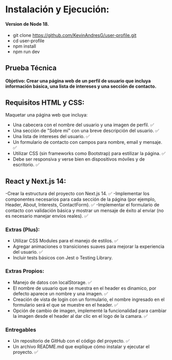 # Instalación y Ejecución:

#### Version de Node 18.

- git clone https://github.com/KevinAndresG/user-profile.git
- cd user-profile
- npm install
- npm run dev

## Prueba Técnica

#### Objetivo: Crear una página web de un perfil de usuario que incluya información básica, una lista de intereses y una sección de contacto.

## Requisitos HTML y CSS:

Maquetar una página web que incluya:

- Una cabecera con el nombre del usuario y una imagen de perfil. ✅
- Una sección de "Sobre mí" con una breve descripción del usuario. ✅
- Una lista de intereses del usuario. ✅
- Un formulario de contacto con campos para nombre, email y mensaje. ✅
- Utilizar CSS (sin frameworks como Bootstrap) para estilizar la página. ✅
- Debe ser responsiva y verse bien en dispositivos móviles y de escritorio. ✅

## React y Next.js 14:

-Crear la estructura del proyecto con Next.js 14. ✅
-Implementar los componentes necesarios para cada sección de la página (por ejemplo, Header, About, Interests, ContactForm). ✅
-Implementar el formulario de contacto con validación básica y mostrar un mensaje de éxito al enviar (no es necesario manejar envíos reales). ✅

### Extras (Plus):

- Utilizar CSS Modules para el manejo de estilos. ✅
- Agregar animaciones o transiciones suaves para mejorar la experiencia del usuario. ✅
- Incluir tests básicos con Jest o Testing Library.

### Extras Propios:

- Manejo de datos con localStorage. ✅
- El nombre de usuario que se muestra en el header es dinamico, por defecto aparece un nombre y una imagen. ✅
- Creación de vista de login con un formulario, el nombre ingresado en el formulario será el que se muestre en el header. ✅
- Opción de cambio de imagen, implementé la funcionalidad para cambiar la imagen desde el header al dar clic en el logo de la camara. ✅

### Entregables

- Un repositorio de GitHub con el código del proyecto. ✅
- Un archivo README.md que explique cómo instalar y ejecutar el proyecto. ✅
